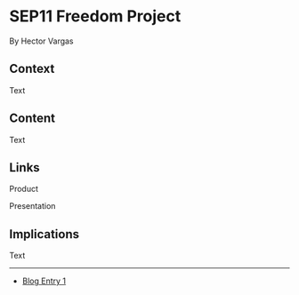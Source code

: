 # SEP11 Freedom Project
By Hector Vargas

## Context
Text

## Content
Text

## Links

Product

Presentation

## Implications
Text

---

* [Blog Entry 1](entries/entry01.md)
